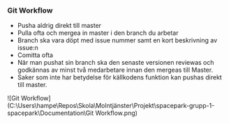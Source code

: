 ### Git Workflow

- Pusha aldrig direkt till master
- Pulla ofta och mergea in master i den branch du arbetar
- Branch ska vara döpt med issue nummer samt en kort beskrivning av issue:n
- Comitta ofta
- När man pushat sin branch ska den senaste versionen reviewas och godkännas av minst två medarbetare innan den mergeas till Master.
- Saker som inte har betydelse för källkodens funktion kan pushas direkt till master.



![Git Workflow](C:\Users\hampe\Repos\Skola\Molntjänster\Projekt\spacepark-grupp-1-spacepark\Documentation\Git Workflow.png)
